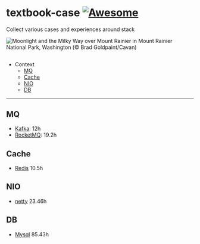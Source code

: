 # textbook-case   [![Awesome](https://awesome.re/badge.svg)](https://awesome.re)

Collect various cases and experiences around stack

![Moonlight and the Milky Way over Mount Rainier in Mount Rainier National Park, Washington (© Brad Goldpaint/Cavan)](https://cn.bing.com/th?id=OHR.MoonlightRainier_EN-US6336057354_UHD.jpg)

## 

- Context
  - [MQ](#MQ)
  - [Cache](#Cache)
  - [NIO](#NIO)
  - [DB](#DB)

- - -

## MQ

* [Kafka](https://www.bilibili.com/video/BV1vr4y1677k): 12h
* [RocketMQ](https://www.bilibili.com/video/BV1cf4y157sz): 19.2h

## Cache

* [Redis](https://www.bilibili.com/video/BV1Rv41177Af) 10.5h

## NIO

* [netty](https://www.bilibili.com/video/BV1py4y1E7oA) 23.46h

## DB

* [Mysql](https://www.bilibili.com/video/BV1iq4y1u7vj) 85.43h
